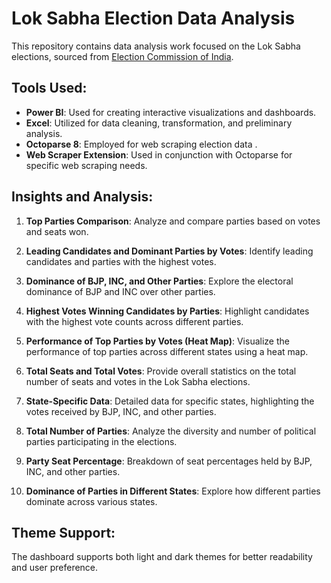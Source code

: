 # Lok Sabha Election Data Analysis

This repository contains data analysis work focused on the Lok Sabha elections, sourced from [Election Commission of India](https://results.eci.gov.in).

## Tools Used:
- **Power BI**: Used for creating interactive visualizations and dashboards.
- **Excel**: Utilized for data cleaning, transformation, and preliminary analysis.
- **Octoparse 8**: Employed for web scraping election data .
- **Web Scraper Extension**: Used in conjunction with Octoparse for specific web scraping needs.

## Insights and Analysis:

1. **Top Parties Comparison**: Analyze and compare parties based on votes and seats won.
   
2. **Leading Candidates and Dominant Parties by Votes**: Identify leading candidates and parties with the highest votes.

3. **Dominance of BJP, INC, and Other Parties**: Explore the electoral dominance of BJP and INC over other parties.

4. **Highest Votes Winning Candidates by Parties**: Highlight candidates with the highest vote counts across different parties.

5. **Performance of Top Parties by Votes (Heat Map)**: Visualize the performance of top parties across different states using a heat map.

6. **Total Seats and Total Votes**: Provide overall statistics on the total number of seats and votes in the Lok Sabha elections.

7. **State-Specific Data**: Detailed data for specific states, highlighting the votes received by BJP, INC, and other parties.

8. **Total Number of Parties**: Analyze the diversity and number of political parties participating in the elections.

9. **Party Seat Percentage**: Breakdown of seat percentages held by BJP, INC, and other parties.

10. **Dominance of Parties in Different States**: Explore how different parties dominate across various states.

## Theme Support:
The dashboard supports both light and dark themes for better readability and user preference.
